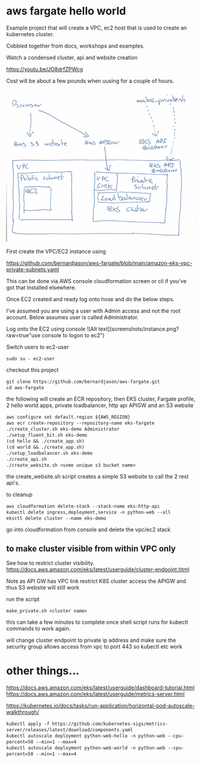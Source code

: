 # aws fargate hello world

Example project that will create a VPC, ec2 host that is used to create an kubernetes cluster.

Cobbled together from docs, workshops and examples.

Watch a condensed cluster, api and website creation 

https://youtu.be/JO8drfZPWcg

Cost will be about a few pounds when uusing for a couple of hours.

![Alt text](screenshots/arch.png?raw=true)

First create the VPC/EC2 instance using

https://github.com/bernardjason/aws-fargate/blob/main/amazon-eks-vpc-private-subnets.yaml

This can be done via AWS console cloudformation screen or cli if you've got that installed elsewhere.

Once EC2 created and ready log onto hose and do the below steps.

I've assumed you are using a user with Admin access and not the root account. Below assumes user is called Administrator.

Log onto the EC2 using console
![Alt text](screenshots/instance.png?raw=true"use console to logon to ec2")

Switch users to ec2-user
```commandline
sudo su - ec2-user
```

checkout this project
```commandline
git clone https://github.com/bernardjason/aws-fargate.git
cd aws-fargate
```

the following will create an ECR repository, then EKS cluster, Fargate profile,
2 hello world apps, private loadbalancer, http api APIGW and an S3 website
```code
aws configure set default.region ${AWS_REGION}
aws ecr create-repository --repository-name eks-fargate
./create_cluster.sh eks-demo Administrator
./setup_fluent_bit.sh eks-demo
(cd hello && ./create_app.sh)
(cd world && ./create_app.sh)
./setup_loadbalancer.sh eks-demo
./create_api.sh 
./create_website.sh <some unique s3 bucket name>
```

the create_website.sh script creates a simple S3 website to call the 2 rest api's.

to cleanup
```commandline
aws cloudformation delete-stack --stack-name eks-http-api
kubectl delete ingress,deployment,service -n python-web --all
eksctl delete cluster --name eks-demo
```

go into cloudformation from console and delete the vpc/ec2 stack

## to make cluster visible from within VPC only

See how to restrict cluster visibility.
https://docs.aws.amazon.com/eks/latest/userguide/cluster-endpoint.html

Note as API GW has VPC link restrict K8S cluster access the APIGW and thus S3 website will still work

run the script
```
make_private.sh <cluster name>
```
this can take a few minutes to complete once shell script runs for kubectl commands to work again.

will change cluster endpoint to private ip address and make sure the security group allows access from vpc to port 443 so kubectl etc work

# other things...

https://docs.aws.amazon.com/eks/latest/userguide/dashboard-tutorial.html
https://docs.aws.amazon.com/eks/latest/userguide/metrics-server.html

https://kubernetes.io/docs/tasks/run-application/horizontal-pod-autoscale-walkthrough/

```commandline
kubectl apply -f https://github.com/kubernetes-sigs/metrics-server/releases/latest/download/components.yaml
kubectl autoscale deployment python-web-hello -n python-web --cpu-percent=50 --min=1 --max=4
kubectl autoscale deployment python-web-world -n python-web --cpu-percent=50 --min=1 --max=4
```
